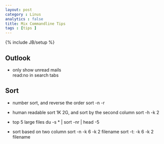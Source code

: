 ```yaml
---
layout: post
category : Linus  
analytics : false
title: Mix Commandline Tips 
tags : [tips ]
---
```

{% include JB/setup %}

## Outlook 
+ only show unread mails 	
		read:no  in search tabs 

## Sort 
+ number sort, and reverse the order
		sort -n -r

+ human readable sort 1K 2G, and sort by the second column
		sort -h -k 2
+ top 5 large files
		du -s * | sort -nr | head -5
+ sort based on two column 
		sort -n -k 6 -k 2 filename 
		sort -t: -k 6 -k 2 filename 

